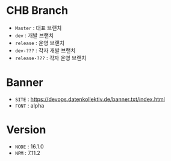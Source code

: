# CHB Branch
- `Master`       : 대표 브랜치
- `dev`          : 개발 브랜치
- `release`      : 운영 브랜치
- `dev-???`      : 각자 개발 브랜치
- `release-???`  : 각자 운영 브랜치

# Banner
- `SITE`         : https://devops.datenkollektiv.de/banner.txt/index.html
- `FONT`         : alpha

# Version
- `NODE`         : 16.1.0
- `NPM`          : 7.11.2